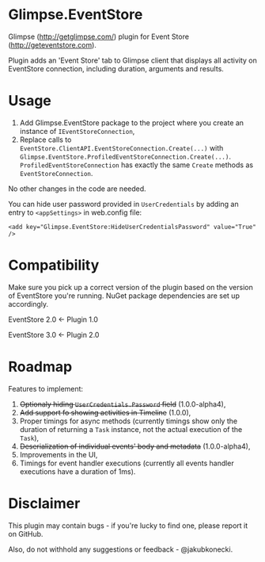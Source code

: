 Glimpse.EventStore
==================

Glimpse (http://getglimpse.com/) plugin for Event Store (http://geteventstore.com).

Plugin adds an 'Event Store' tab to Glimpse client that displays all activity on EventStore connection, including duration, arguments and results.

Usage
=====

1. Add Glimpse.EventStore package to the project where you create an instance of `IEventStoreConnection`,
2. Replace calls to `EventStore.ClientAPI.EventStoreConnection.Create(...)` with `Glimpse.EventStore.ProfiledEventStoreConnection.Create(...)`. `ProfiledEventStoreConnection` has exactly the same `Create` methods as `EventStoreConnection`. 

No other changes in the code are needed.

You can hide user password provided in `UserCredentials` by adding an entry to `<appSettings>` in web.config file:

    <add key="Glimpse.EventStore:HideUserCredentialsPassword" value="True" />

Compatibility
=============

Make sure you pick up a correct version of the plugin based on the version of EventStore you're running. NuGet package dependencies are set up accordingly.

EventStore 2.0 <- Plugin 1.0

EventStore 3.0 <- Plugin 2.0

Roadmap
=======

Features to implement:

1. ~~Optionaly hiding `UserCredentials.Password` field~~ (1.0.0-alpha4),
2. ~~Add support fo showing activities in Timeline~~ (1.0.0),
3. Proper timings for async methods (currently timings show only the duration of returning a `Task` instance, not the actual execution of the `Task`),
4. ~~Deserialization of individual events' body and metadata~~ (1.0.0-alpha4),
5. Improvements in the UI,
6. Timings for event handler executions (currently all events handler executions have a duration of 1ms).

Disclaimer
==========

This plugin may contain bugs - if you're lucky to find one, please report it on GitHub.

Also, do not withhold any suggestions or feedback - @jakubkonecki.
